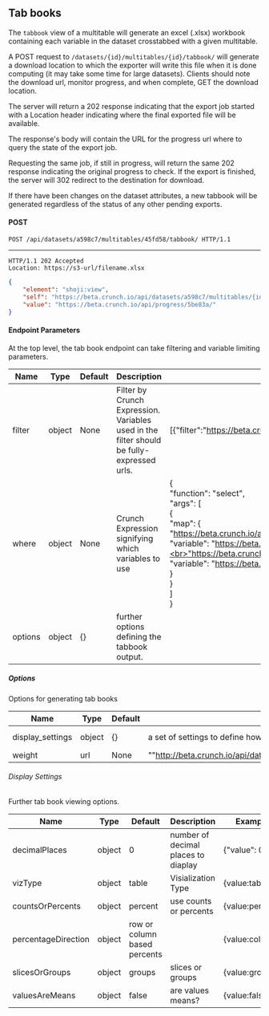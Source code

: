 ## Tab books

The `tabbook` view of a multitable will generate an excel (.xlsx) workbook 
containing each variable in the dataset crosstabbed with a given multitable. 

A POST request to `/datasets/{id}/multitables/{id}/tabbook/` will generate a download 
location to which the exporter will write this file when it is done computing 
(it may take some time for large datasets). Clients should note the download url, 
monitor progress, and when complete, GET the download location.
 
The server will return a 202 response indicating that the export job started with
a Location header indicating where the final exported file will be available.

The response's body will contain the URL for the progress url where to query
the state of the export job.

Requesting the same job, if still in progress, will return the same 202 response 
indicating the original progress to check. If the export is finished, the server
will 302 redirect to the destination for download.

If there have been changes on the dataset attributes, a new tabbook will be
generated regardless of the status of any other pending exports.
 

#### POST

```http
POST /api/datasets/a598c7/multitables/45fd58/tabbook/ HTTP/1.1
```

----


```http
HTTP/1.1 202 Accepted
Location: https://s3-url/filename.xlsx
```

```json
{
    "element": "shoji:view",
    "self": "https://beta.crunch.io/api/datasets/a598c7/multitables/{id}/tabbook/",
    "value": "https://beta.crunch.io/api/progress/5be83a/"
}
```

#### Endpoint Parameters

At the top level, the tab book endpoint can take filtering and variable limiting parameters.

Name | Type | Default | Description | Example
------ | ---- | ------- | ----------- | ------------- 
filter | object | None | Filter by Crunch Expression.  Variables used in the filter should be fully-expressed urls. | [{"filter":"https://beta.crunch.io/api/datasets/45fc0d5ca0a945dab7d05444efa3310a/filters/5f14133582f34b8b85b408830f4b4a9b/"}]
where  | object | None | Crunch Expression signifying which variables to use |{<br>"function": "select",<br>"args": [<br>{<br>"map": {<br>"https://beta.crunch.io/api/datasets/45fc0d5ca0a945dab7d05444efa3310a/variables/000004/": {<br>"variable": "https://beta.crunch.io/api/datasets/45fc0d5ca0a945dab7d05444efa3310a/variables/000004/"<br>},<br>"https://beta.crunch.io/api/datasets/45fc0d5ca0a945dab7d05444efa3310a/variables/000003/": {<br>"variable": "https://beta.crunch.io/api/datasets/45fc0d5ca0a945dab7d05444efa3310a/variables/000003/"<br>}<br>}<br>}<br>]<br>}
options| object | {}| further options defining the tabbook output.



##### Options
Options for generating tab books

Name | Type | Default | Description | Example
------ | ---- | ------- | ----------- | ------------- 
display_settings | object | {} | a set of settings to define how the output should be displayed | See Below.
weight | url | None| ""http://beta.crunch.io/api/datasets/45fc0d5ca0a945dab7d05444efa3310a/variables/5f14133582f34b8b85b408830f4b4a9b/"


###### Display Settings

Further tab book viewing options.

Name | Type | Default | Description | Example
------ | ---- | ------- | ----------- | ------------- 
decimalPlaces| object | 0 | number of decimal places to diaplay| {"value": 0}
vizType| object |table|Visialization Type|{value:table},
countsOrPercents| object |percent| use counts or percents|{value:percent}
percentageDirection| object |row or column based percents||{value:colPct}
slicesOrGroups| object |groups| slices or groups |{value:groups}
valuesAreMeans| object |false| are values means? |{value:false}
